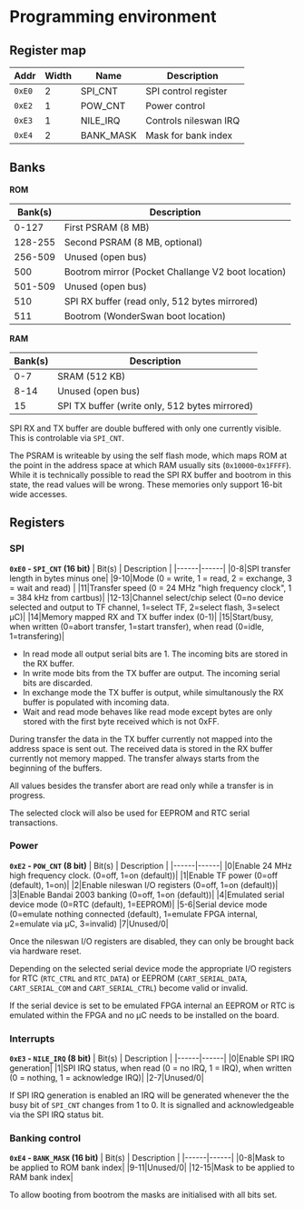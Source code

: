 # Programming environment

## Register map

| Addr | Width  | Name | Description  |
|------|-|-----|----|
| `0xE0` |2 | SPI_CNT | SPI control register |
| `0xE2`|1 | POW_CNT | Power control |
| `0xE3` |1| NILE_IRQ | Controls nileswan IRQ |
| `0xE4`|2 | BANK_MASK | Mask for bank index |

## Banks

**ROM**

| Bank(s) | Description |
|------------|-------------|
| 0-127 | First PSRAM (8 MB) |
| 128-255 | Second PSRAM (8 MB, optional) |
| 256-509 | Unused (open bus) |
| 500 | Bootrom mirror (Pocket Challange V2 boot location) |
| 501-509 | Unused (open bus) |
| 510 | SPI RX buffer (read only, 512 bytes mirrored) |
| 511 | Bootrom (WonderSwan boot location)|

**RAM**

| Bank(s) | Description |
|------------|-------------|
| 0-7 | SRAM (512 KB) |
| 8-14 | Unused (open bus) |
| 15 | SPI TX buffer (write only, 512 bytes mirrored) |

SPI RX and TX buffer are double buffered with only one currently visible. This is controlable via `SPI_CNT`.

The PSRAM is writeable by using the self flash mode, which maps ROM at the point in the address space at which RAM usually sits (`0x10000`-`0x1FFFF`). While it is technically possible to read the SPI RX buffer and bootrom in this state, the read values will be wrong. These memories only support 16-bit wide accesses.

## Registers

### SPI

**`0xE0` - `SPI_CNT` (16 bit)**
| Bit(s) | Description |
|------|------|
|0-8|SPI transfer length in bytes minus one|
|9-10|Mode (0 = write, 1 = read, 2 = exchange, 3 = wait and read) |
|11|Transfer speed (0 = 24 MHz "high frequency clock", 1 = 384 kHz from cartbus)|
|12-13|Channel select/chip select (0=no device selected and output to TF channel, 1=select TF, 2=select flash, 3=select μC)|
|14|Memory mapped RX and TX buffer index (0-1)|
|15|Start/busy, when written (0=abort transfer, 1=start transfer), when read (0=idle, 1=transfering)|

* In read mode all output serial bits are 1. The incoming bits are stored in the RX buffer.
* In write mode bits from the TX buffer are output. The incoming serial bits are discarded.
* In exchange mode the TX buffer is output, while simultanously the RX buffer is populated with incoming data.
* Wait and read mode behaves like read mode except bytes are only stored with the first byte received which is not 0xFF.

During transfer the data in the TX buffer currently not mapped into the address space is sent out. The received data is stored in the RX buffer currently not memory mapped. The transfer always starts from the beginning of the buffers.

All values besides the transfer abort are read only while a transfer is in progress.

The selected clock will also be used for EEPROM and RTC serial transactions.

### Power

**`0xE2` - `POW_CNT` (8 bit)**
| Bit(s) | Description |
|------|------|
|0|Enable 24 MHz high frequency clock. (0=off, 1=on (default))|
|1|Enable TF power (0=off (default), 1=on)|
|2|Enable nileswan I/O registers (0=off, 1=on (default))|
|3|Enable Bandai 2003 banking (0=off, 1=on (default))|
|4|Emulated serial device mode (0=RTC (default), 1=EEPROM)|
|5-6|Serial device mode (0=emulate nothing connected (default), 1=emulate FPGA internal, 2=emulate via μC, 3=invalid)
|7|Unused/0|

Once the nileswan I/O registers are disabled, they can only be brought back via hardware reset.

Depending on the selected serial device mode the appropriate I/O registers for RTC (`RTC_CTRL` and `RTC_DATA`) or EEPROM (`CART_SERIAL_DATA`, `CART_SERIAL_COM` and `CART_SERIAL_CTRL`) become valid or invalid.

If the serial device is set to be emulated FPGA internal an EEPROM or RTC is emulated within the FPGA and no μC needs to be installed on the board.

### Interrupts

**`0xE3` - `NILE_IRQ` (8 bit)**
| Bit(s) | Description |
|------|------|
|0|Enable SPI IRQ generation|
|1|SPI IRQ status, when read (0 = no IRQ, 1 = IRQ), when written (0 = nothing, 1 = acknowledge IRQ)|
|2-7|Unused/0|

If SPI IRQ generation is enabled an IRQ will be generated whenever the the busy bit of `SPI_CNT` changes from 1 to 0. It is signalled and acknowledgeable via the SPI IRQ status bit.

### Banking control

**`0xE4` - `BANK_MASK` (16 bit)**
| Bit(s) | Description |
|------|------|
|0-8|Mask to be applied to ROM bank index|
|9-11|Unused/0|
|12-15|Mask to be applied to RAM bank index|

To allow booting from bootrom the masks are initialised with all bits set.
